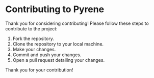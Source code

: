 # Contributing to Pyrene

Thank you for considering contributing! Please follow these steps to contribute to the project:

1. Fork the repository.
2. Clone the repository to your local machine.
3. Make your changes.
4. Commit and push your changes.
5. Open a pull request detailing your changes.

Thank you for your contribution!
